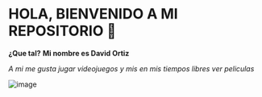 # HOLA, BIENVENIDO A MI REPOSITORIO 👋
	
**¿Que tal?**
__Mi nombre es David Ortiz__

	
*A mi me gusta jugar videojuegos*
_y mis en mis tiempos libres ver peliculas_

![image](https://github.com/David-Esteban-Ortiz-Ortiz/David-Esteban-Ortiz-Ortiz/assets/144852666/305ed5aa-7d39-46af-b106-5e09fe5452cc)




<!--
**David-Esteban-Ortiz-Ortiz/David-Esteban-Ortiz-Ortiz** is a ✨ _special_ ✨ repository because its `README.md` (this file) appears on your GitHub profile.

Here are some ideas to get you started:

- 🔭 I’m currently working on ...
- 🌱 I’m currently learning ...
- 👯 I’m looking to collaborate on ...
- 🤔 I’m looking for help with ...
- 💬 Ask me about ...
- 📫 How to reach me: ...
- 😄 Pronouns: ...
- ⚡ Fun fact: ...
-->
